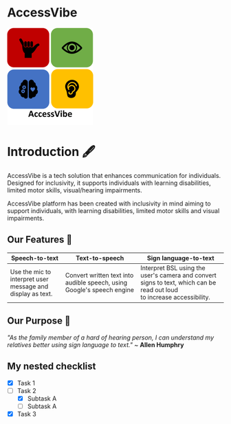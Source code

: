 # AccessVibe 

  ![AccessVibe logo](Logo.png)
  
# Introduction 🖋️
AccessVibe is a tech solution that enhances communication for individuals. Designed for inclusivity, it supports individuals with learning disabilities, limited motor skills, visual/hearing impairments.

AccessVibe platform has been created with inclusivity in mind aiming to support individuals, with learning disabilities, limited motor skills and visual impairments.

## Our Features 📑

|  **Speech-to-text**	                                        | **Text-to-speech**                                                                | **Sign language-to-text**                            |
|-------------------------------------------------------------|-----------------------------------------------------------------------------------|------------------------------------------------------|
| Use the mic to interpret user <br/> message and display as text.| Convert written text into audible speech, using <br/> Google's speech engine| Interpret BSL using the user's camera and convert <br/> signs to text, which can be read out loud <br/> to increase accessibility.



## Our Purpose 🏹
 _"As the family member of a hard of hearing person, I can understand my relatives better using sign language to text."_ ~ **Allen Humphry**

## My nested checklist
- [x] Task 1
- [ ] Task 2
  - [x] Subtask A
  - [ ] Subtask A
- [x] Task 3
